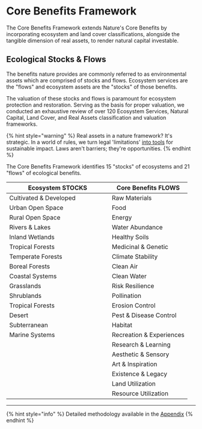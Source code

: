 # Core Benefits Framework

The Core Benefits Framework extends Nature's Core Benefits by incorporating ecosystem and land cover classifications, alongside the tangible dimension of real assets, to render natural capital investable.

## Ecological Stocks & Flows

The benefits nature provides are commonly referred to as environmental assets which are comprised of stocks and flows. Ecosystem services are the "flows" and ecosystem assets are the "stocks"  of those benefits.

The valuation of these stocks and flows is paramount for ecosystem protection and restoration. Serving as the basis for proper valuation, we conducted an exhaustive review of over 120 Ecosystem Services, Natural Capital, Land Cover, and Real Assets classification and valuation frameworks.

{% hint style="warning" %}
Real assets in a nature framework? It's strategic. In a world of rules, we turn legal 'limitations' [into tools](https://dispatches.basin.global/the-tools-we-have) for sustainable impact. Laws aren't barriers; they're opportunities.
{% endhint %}

The Core Benefits Framework identifies 15 "stocks" of ecosystems and 21 "flows" of ecological benefits.

<table><thead><tr><th width="257">Ecosystem STOCKS</th><th>Core Benefits FLOWS</th></tr></thead><tbody><tr><td>Cultivated &#x26; Developed</td><td>Raw Materials</td></tr><tr><td>Urban Open Space</td><td>Food</td></tr><tr><td>Rural Open Space</td><td>Energy</td></tr><tr><td>Rivers &#x26; Lakes</td><td>Water Abundance</td></tr><tr><td>Inland Wetlands</td><td>Healthy Soils</td></tr><tr><td>Tropical Forests</td><td>Medicinal &#x26; Genetic</td></tr><tr><td>Temperate Forests</td><td>Climate Stability</td></tr><tr><td>Boreal Forests</td><td>Clean Air</td></tr><tr><td>Coastal Systems</td><td>Clean Water</td></tr><tr><td>Grasslands</td><td>Risk Resilience</td></tr><tr><td>Shrublands</td><td>Pollination</td></tr><tr><td>Tropical Forests</td><td>Erosion Control</td></tr><tr><td>Desert</td><td>Pest &#x26; Disease Control</td></tr><tr><td>Subterranean</td><td>Habitat</td></tr><tr><td>Marine Systems</td><td>Recreation &#x26; Experiences</td></tr><tr><td></td><td>Research &#x26; Learning</td></tr><tr><td></td><td>Aesthetic &#x26; Sensory</td></tr><tr><td></td><td>Art &#x26; Inspiration</td></tr><tr><td></td><td>Existence &#x26; Legacy</td></tr><tr><td></td><td>Land Utilization</td></tr><tr><td></td><td>Resource Utilization</td></tr></tbody></table>

***

{% hint style="info" %}
Detailed methodology available in the [Appendix](broken-reference)
{% endhint %}
